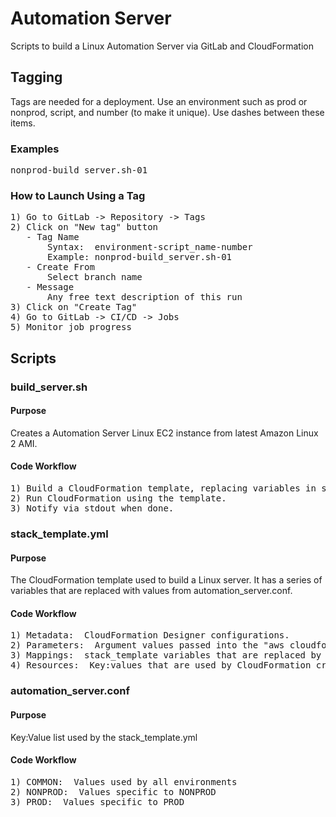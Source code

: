 # Automation Server
Scripts to build a Linux Automation Server via GitLab and CloudFormation
## Tagging
Tags are needed for a deployment.  Use an environment such as prod or nonprod, script, and number (to make it unique).  Use dashes between these items.
### Examples
<pre>
nonprod-build_server.sh-01
</pre>
### How to Launch Using a Tag
<pre>
1) Go to GitLab -> Repository -> Tags
2) Click on "New tag" button
   - Tag Name
       Syntax:  environment-script_name-number
       Example: nonprod-build_server.sh-01
   - Create From
       Select branch name
   - Message
       Any free text description of this run
3) Click on "Create Tag"
4) Go to GitLab -> CI/CD -> Jobs
5) Monitor job progress
</pre>
## Scripts
### build_server.sh
#### Purpose
Creates a Automation Server Linux EC2 instance from latest Amazon Linux 2 AMI.  
#### Code Workflow
<pre>
1) Build a CloudFormation template, replacing variables in stack_template.yml with  values from automation_server.conf.
2) Run CloudFormation using the template.
3) Notify via stdout when done.
</pre>
### stack_template.yml
#### Purpose
The CloudFormation template used to build a Linux server.  It has a series of variables that are replaced with values from automation_server.conf.
#### Code Workflow
<pre>
1) Metadata:  CloudFormation Designer configurations.
2) Parameters:  Argument values passed into the "aws cloudformation create-stack" command.
3) Mappings:  stack_template variables that are replaced by values from automation_server.conf.
4) Resources:  Key:values that are used by CloudFormation create_stack command.  Many reference the Mappings.
</pre>
### automation_server.conf
#### Purpose
Key:Value list used by the stack_template.yml
#### Code Workflow
<pre>
1) COMMON:  Values used by all environments
2) NONPROD:  Values specific to NONPROD
3) PROD:  Values specific to PROD
</pre>
